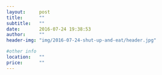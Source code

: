 ```yaml
---
layout:     post
title:      ""
subtitle:   ""
date:       2016-07-24 19:38:53
author:     ""
header-img: "img/2016-07-24-shut-up-and-eat/header.jpg"

#other info
location:   ""
price:      ""
---
```


[img1]: img/2016-07-24-shut-up-and-eat/1.jpg
[img2]: img/2016-07-24-shut-up-and-eat/2.jpg



